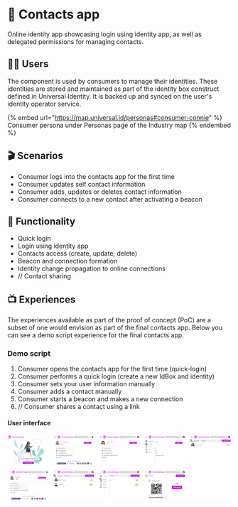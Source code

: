 # 📇 Contacts app

Online identity app showcasing login using identity app, as well as delegated permissions for managing contacts.

## 👩🏻 Users

The component is used by consumers to manage their identities. These identities are stored and maintained as part of the identity box construct defined in Universal Identity. It is backed up and synced on the user's identity operator service.

{% embed url="https://map.universal.id/personas#consumer-connie" %}
Consumer persona under Personas page of the Industry map
{% endembed %}

## 🎬 Scenarios

* Consumer logs into the contacts app for the first time
* Consumer updates self contact information
* Consumer adds, updates or deletes contact information
* Consumer connects to a new contact after activating a beacon&#x20;

## 🎰 Functionality

* Quick login
* Login using identity app
* Contacts access (create, update, delete)
* Beacon and connection formation
* Identity change propagation to online connections
* // Contact sharing

## 📺 Experiences

The experiences available as part of the proof of concept (PoC) are a subset of one would envision as part of the final contacts app. Below you can see a demo script experience for the final contacts app.

### Demo script

1. Consumer opens the contacts app for the first time (quick-login)
2. Consumer performs a quick login (create a new IdBox and identity)
3. Consumer sets your user information manually
4. Consumer adds a contact manually
5. Consumer starts a beacon and makes a new connection
6. // Consumer shares a contact using a link

#### User interface

![](../../../../.gitbook/assets/image.png)
